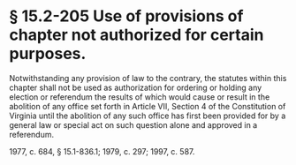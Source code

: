 # § 15.2-205 Use of provisions of chapter not authorized for certain purposes.

<p>Notwithstanding any provision of law to the contrary, the statutes within this chapter shall not be used as authorization for ordering or holding any election or referendum the results of which would cause or result in the abolition of any office set forth in Article VII, Section 4 of the Constitution of Virginia until the abolition of any such office has first been provided for by a general law or special act on such question alone and approved in a referendum.</p><p>1977, c. 684, § 15.1-836.1; 1979, c. 297; 1997, c. 587.</p>